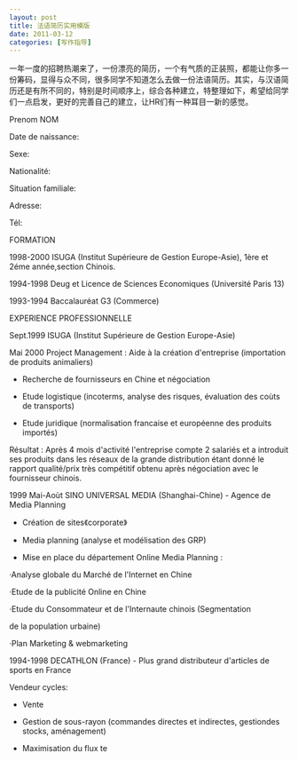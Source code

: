 ```yaml
---
layout: post
title: 法语简历实用模版
date: 2011-03-12
categories: [写作指导]  
---
```


一年一度的招聘热潮来了，一份漂亮的简历，一个有气质的正装照，都能让你多一份筹码，显得与众不同，很多同学不知道怎么去做一份法语简历。其实，与汉语简历还是有所不同的，特别是时间顺序上，综合各种建立，特整理如下，希望给同学们一点启发，更好的完善自己的建立，让HR们有一种耳目一新的感觉。

Prenom NOM

Date de naissance:

Sexe:

Nationalité:

Situation familiale:

Adresse:

Tél:

FORMATION

1998-2000 ISUGA (Institut Supérieure de Gestion Europe-Asie), 1ère et 2éme année,section Chinois.

1994-1998 Deug et Licence de Sciences Economiques (Université Paris 13)

1993-1994 Baccalauréat G3 (Commerce)

EXPERIENCE PROFESSIONNELLE

Sept.1999 ISUGA (Institut Supérieure de Gestion Europe-Asie)

Mai 2000 Project Management : Aide à la création d'entreprise (importation de produits animaliers)

* Recherche de fournisseurs en Chine et négociation

* Etude logistique (incoterms, analyse des risques, évaluation des coùts de transports)

* Etude juridique (normalisation francaise et européenne des produits importés)

Résultat : Après 4 mois d'activité l'entreprise compte 2 salariés et a introduit ses produits dans les réseaux de la grande distribution étant donné le rapport qualité/prix très compétitif obtenu après négociation avec le fournisseur chinois.

1999 Mai-Aoùt SINO UNIVERSAL MEDIA (Shanghai-Chine) - Agence de Media Planning

* Création de sites《corporate》

* Media planning (analyse et modélisation des GRP)

* Mise en place du département Online Media Planning :

·Analyse globale du Marché de l'Internet en Chine

·Etude de la publicité Online en Chine

·Etude du Consommateur et de l'Internaute chinois (Segmentation

de la population urbaine)

·Plan Marketing & webmarketing

1994-1998 DECATHLON (France) - Plus grand distributeur d'articles de sports en France

Vendeur cycles:

* Vente

* Gestion de sous-rayon (commandes directes et indirectes, gestiondes stocks, aménagement)

* Maximisation du flux te
